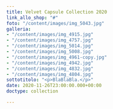 ```yaml
---
title: Velvet Capsule Collection 2020
link_allo_shop: "#"
foto: "/content/images/img_5043.jpg"
galleria:
- "/content/images/img_4915.jpg"
- "/content/images/img_4757.jpg"
- "/content/images/img_5014.jpg"
- "/content/images/img_5008.jpg"
- "/content/images/img_4961-copy.jpg"
- "/content/images/img_4942.jpg"
- "/content/images/img_4832.jpg"
- "/content/images/img_4804.jpg"
sottotitolo: "<p>BlaBlaBla.</p>"
date: 2020-11-26T23:00:00.000+00:00
doctype: collection

---
```

